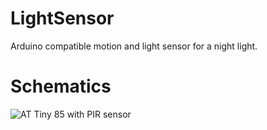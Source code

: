 # LightSensor

Arduino compatible motion and light sensor for a night light.

# Schematics



![AT Tiny 85 with PIR sensor](../../blob/master/LightSensor.png?raw=true)
